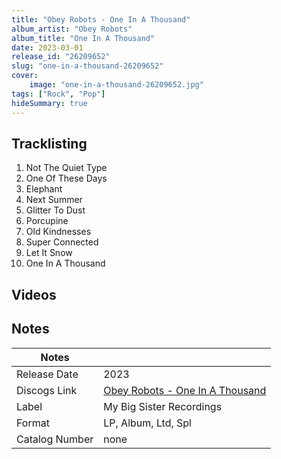 ```yaml
---
title: "Obey Robots - One In A Thousand"
album_artist: "Obey Robots"
album_title: "One In A Thousand"
date: 2023-03-01
release_id: "26209652"
slug: "one-in-a-thousand-26209652"
cover:
    image: "one-in-a-thousand-26209652.jpg"
tags: ["Rock", "Pop"]
hideSummary: true
---
```


## Tracklisting
1. Not The Quiet Type
2. One Of These Days
3. Elephant
4. Next Summer
5. Glitter To Dust
6. Porcupine
7. Old Kindnesses
8. Super Connected
9. Let It Snow
10. One In A Thousand

## Videos


## Notes

| Notes          |             |
| ---------------| ----------- |
| Release Date   | 2023 |
| Discogs Link   | [Obey Robots - One In A Thousand](https://www.discogs.com/release/26209652) |
| Label          | My Big Sister Recordings |
| Format         | LP, Album, Ltd, Spl |
| Catalog Number | none |

